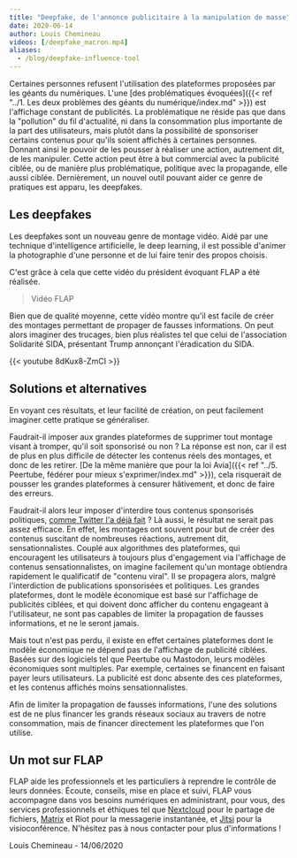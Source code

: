 ```yaml
---
title: "Deepfake, de l'annonce publicitaire à la manipulation de masse"
date: 2020-06-14
author: Louis Chemineau
videos: [/deepfake_macron.mp4]
aliases:
  - /blog/deepfake-influence-tool
---
```


Certaines personnes refusent l'utilisation des plateformes proposées par les géants du numériques. L'une [des problématiques évoquées]({{< ref "../1. Les deux problèmes des géants du numérique/index.md" >}}) est l'affichage constant de publicités. La problématique ne réside pas que dans la "pollution" du fil d'actualité, ni dans la consommation plus importante de la part des utilisateurs, mais plutôt dans la possibilité de sponsoriser certains contenus pour qu'ils soient affichés à certaines personnes. Donnant ainsi le pouvoir de les pousser à réaliser une action, autrement dit, de les manipuler. Cette action peut être à but commercial avec la publicité ciblée, ou de manière plus problématique, politique avec la propagande, elle aussi ciblée. Dernièrement, un nouvel outil pouvant aider ce genre de pratiques est apparu, les deepfakes.

## Les deepfakes

Les deepfakes sont un nouveau genre de montage vidéo. Aidé par une technique d'intelligence artificielle, le deep learning, il est possible d'animer la photographie d'une personne et de lui faire tenir des propos choisis.

C'est grâce à cela que cette vidéo du président évoquant FLAP a été réalisée.

> Vidéo FLAP

Bien que de qualité moyenne, cette vidéo montre qu'il est facile de créer des montages permettant de propager de fausses informations. On peut alors imaginer des trucages, bien plus réalistes tel que celui de l'association Solidarité SIDA, présentant Trump annonçant l'éradication du SIDA.

{{< youtube 8dKux8-ZmCI >}}

## Solutions et alternatives

En voyant ces résultats, et leur facilité de création, on peut facilement imaginer cette pratique se généraliser.

Faudrait-il imposer aux grandes plateformes de supprimer tout montage visant à tromper, qu'il soit sponsorisé ou non ? La réponse est non, car il est de plus en plus difficile de détecter les contenus réels des montages, et donc de les retirer. [De la même manière que pour la loi Avia]({{< ref "../5. Peertube, fédérer pour mieux s'exprimer/index.md" >}}), cela risquerait de pousser les grandes plateformes à censurer hâtivement, et donc de faire des erreurs.

Faudrait-il alors leur imposer d'interdire tous contenus sponsorisés politiques, [comme Twitter l'a déjà fait](https://www.lesechos.fr/tech-medias/medias/publicite-politique-sur-twitter-et-facebook-quen-est-il-en-france-1145237) ? Là aussi, le résultat ne serait pas assez efficace. En effet, les montages ont souvent pour but de créer des contenus suscitant de nombreuses réactions, autrement dit, sensationnalistes. Couplé aux algorithmes des plateformes, qui encouragent les utilisateurs à toujours plus d'engagement via l'affichage de contenus sensationnalistes, on imagine facilement qu'un montage obtiendra rapidement le qualificatif de "contenu viral". Il se propagera alors, malgré l'interdiction de publications sponsorisées et politiques. Les grandes plateformes, dont le modèle économique est basé sur l'affichage de publicités ciblées, et qui doivent donc afficher du contenu engageant à l'utilisateur, ne sont pas capables de limiter la propagation de fausses informations, et ne le seront jamais.

Mais tout n'est pas perdu, il existe en effet certaines plateformes dont le modèle économique ne dépend pas de l'affichage de publicité ciblées. Basées sur des logiciels tel que Peertube ou Mastodon, leurs modèles économiques sont multiples. Par exemple, certaines se financent en faisant payer leurs utilisateurs. La publicité est donc absente des ces plateformes, et les contenus affichés moins sensationnalistes.

Afin de limiter la propagation de fausses informations, l'une des solutions est de ne plus financer les grands réseaux sociaux au travers de notre consommation, mais de financer directement les plateformes que l'on utilise.

## Un mot sur FLAP

FLAP aide les professionnels et les particuliers à reprendre le contrôle de leurs données.
Écoute, conseils, mise en place et suivi, FLAP vous accompagne dans vos besoins numériques en administrant, pour vous, des services professionnels et éthiques tel que [Nextcloud](https://nextcloud.com) pour le partage de fichiers, [Matrix](https://matrix.org) et Riot pour la messagerie instantanée, et [Jitsi](https://jitsi.org) pour la visioconférence.
N'hésitez pas à nous contacter pour plus d'informations !

Louis Chemineau - 14/06/2020
